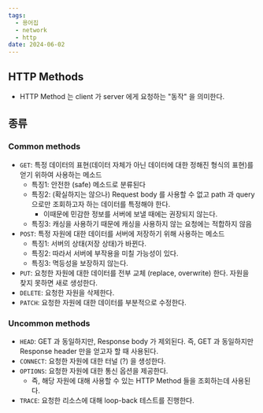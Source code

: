 ```yaml
---
tags:
  - 용어집
  - network
  - http
date: 2024-06-02
---
```

## HTTP Methods

- HTTP Method 는 client 가 server 에게 요청하는 "동작" 을 의미한다.

## 종류

### Common methods

- `GET`: 특정 데이터의 표현(데이터 자체가 아닌 데이터에 대한 정해진 형식의 표현)를 얻기 위하여 사용하는 메소드
    - 특징1: 안전한 (safe) 메소드로 분류된다
    - 특징2: (확실하지는 않으나) Request body 를 사용할 수 없고 path 과 query 으로만 조회하고자 하는 데이터를 특정해야 한다.
        - 이때문에 민감한 정보를 서버에 보낼 때에는 권장되지 않는다.
    - 특징3: 캐싱을 사용하기 때문에 캐싱을 사용하지 않는 요청에는 적합하지 않음
- `POST`: 특정 자원에 대한 데이터를 서버에 저장하기 위해 사용하는 메소드
    - 특징1: 서버의 상태(저장 상태)가 바뀐다.
    - 특징2: 따라서 서버에 부작용을 미칠 가능성이 있다.
    - 특징3: 멱등성을 보장하지 않는다.
- `PUT`: 요청한 자원에 대한 데이터를 전부 교체 (replace, overwrite) 한다. 자원을 찾지 못하면 새로 생성한다.
- `DELETE`: 요청한 자원을 삭제한다.
- `PATCH`: 요청한 자원에 대한 데이터를 부분적으로 수정한다.

### Uncommon methods

- `HEAD`: GET 과 동일하지만, Response body 가 제외된다. 즉, GET 과 동일하지만 Response header 만을 얻고자 할 때 사용된다.
- `CONNECT`: 요청한 자원에 대한 터널 (?) 을 생성한다.
- `OPTIONS`: 요청한 자원에 대한 통신 옵션을 제공한다.
    - 즉, 해당 자원에 대해 사용할 수 있는 HTTP Method 들을 조회하는데 사용된다.
- `TRACE`: 요청한 리소스에 대해 loop-back 테스트를 진행한다.